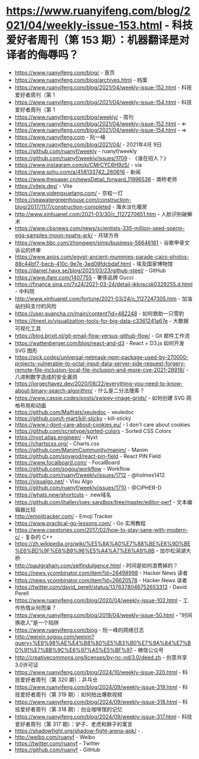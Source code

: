 # https://www.ruanyifeng.com/blog/2021/04/weekly-issue-153.html - 科技爱好者周刊（第 153 期）：机器翻译是对译者的侮辱吗？

- https://www.ruanyifeng.com/blog/ - 首页
- https://www.ruanyifeng.com/blog/archives.html - 档案
- https://www.ruanyifeng.com/blog/2021/04/weekly-issue-152.html - 科技爱好者周刊（第 1
- https://www.ruanyifeng.com/blog/2021/04/weekly-issue-154.html - 科技爱好者周刊（第 1
- https://www.ruanyifeng.com/blog/weekly/ - 周刊
- https://www.ruanyifeng.com/blog/2021/04/weekly-issue-152.html - ⇐
- https://www.ruanyifeng.com/blog/2021/04/weekly-issue-154.html - ⇒
- https://www.ruanyifeng.com - 阮一峰
- https://www.ruanyifeng.com/blog/2021/04/ - 2021年4月 9日
- https://github.com/ruanyf/weekly - ruanyf/weekly
- https://github.com/ruanyf/weekly/issues/1709 - 《谁在招人？》
- https://www.instagram.com/p/CMrCYC6H9zS/ - via
- https://www.sohu.com/a/458133742_260616 - 新闻
- https://www.thepaper.cn/newsDetail_forward_11996536 - 南桥老师
- https://vitejs.dev/ - Vite
- https://www.yidengxuetang.com/ - 京程一灯
- https://seawatergreenhouse.com/construction-blog/2017/11/7/construction-completed - 海水淡化暖房
- http://www.xinhuanet.com/2021-03/30/c_1127270651.htm - 人脸识别破解术
- https://www.cbsnews.com/news/scientists-335-million-seed-sperm-egg-samples-moon-noahs-ark/ - 月球方舟
- https://www.bbc.com/zhongwen/simp/business-56646181 - 谷歌甲骨文诉讼的终审
- https://www.axios.com/egypt-ancient-mummies-parade-cairo-photos-88c44bf7-becb-410c-9e7e-3ed09fdcbdaf.html - 埃及国家博物馆
- https://daniel.haxx.se/blog/2021/03/23/github-steel/ - GitHub
- https://www.ifanr.com/1407755 - 奢侈品牌 Gucci
- https://finance.sina.cn/7x24/2021-03-24/detail-ikknscsk0329255.d.html - 中科院
- http://www.xinhuanet.com/fortune/2021-03/24/c_1127247305.htm - 加油站扫码支付的风险
- https://user.guancha.cn/main/content?id=482248 - 如何救助一只雪豹
- https://itnext.io/visualization-tools-for-big-data-c3361241a67e - 大数据可视化工具
- https://blog.brixit.nl/git-email-flow-versus-github-flow/ - Git 邮件工作流
- https://wattenberger.com/blog/react-and-d3 - React + D3.js 如何开发 SVG 图形
- https://sick.codes/universal-netmask-npm-package-used-by-270000-projects-vulnerable-to-octal-input-data-server-side-request-forgery-remote-file-inclusion-local-file-inclusion-and-more-cve-2021-28918/ - 八进制数字造成的安全漏洞
- https://jorgechavez.dev/2020/08/22/everything-you-need-to-know-about-binary-search-algorithm/ - 什么是二分法搜索？
- https://www.cassie.codes/posts/swipey-image-grids/ - 如何创建 SVG 网格布局和动画
- https://github.com/Malfrats/xeuledoc - xeuledoc
- https://github.com/t-mart/kill-sticky - kill-sticky
- https://www.i-dont-care-about-cookies.eu/ - I don't care about cookies
- https://github.com/scriptype/sorted-colors - Sorted CSS Colors
- https://nyxt.atlas.engineer/ - Nyxt
- https://chartscss.org/ - Charts.css
- https://github.com/ManimCommunity/manim/ - Manim
- https://github.com/soywod/react-pin-field - React PIN Field
- https://www.focalboard.com/ - FocalBoard
- https://github.com/sogou/workflow - Workflow
- https://github.com/ruanyf/weekly/issues/1712 - @holmes1412
- https://visualgo.net/ - Visu Algo
- https://github.com/ruanyf/weekly/issues/1710 - @CIPHER-D
- https://whats.new/shortcuts - .new域名
- https://github.com/jhallen/joes-sandbox/tree/master/editor-perf - 文本编辑器比较
- http://emojitracker.com/ - Emoji Tracker
- https://www.practical-go-lessons.com/ - Go 实用教程
- https://www.cppstories.com/2017/02/how-to-stay-sane-with-modern-c/ - 复杂的 C++
- https://zh.wikipedia.org/wiki/%E5%8A%A0%E7%88%BE%E6%9D%BE%E6%BD%9F%E6%B9%96%E5%A4%A7%E6%A9%8B - 加尔松潟湖大桥
- http://paulgraham.com/selfindulgence.html - 时间是如何浪费掉的？
- https://news.ycombinator.com/item?id=26498998 - Hacker News 读者
- https://news.ycombinator.com/item?id=26620578 - Hacker News 读者
- https://twitter.com/david_perell/status/1376378046752653313 - David Perell
- https://www.ruanyifeng.com/blog/2020/04/weekly-issue-102.html - 工作热情从何而来？
- https://www.ruanyifeng.com/blog/2019/04/weekly-issue-50.html - "时间换收入"是一个陷阱
- https://www.ruanyifeng.com/blog - 阮一峰的网络日志
- http://weixin.sogou.com/weixin?query=%E9%98%AE%E4%B8%80%E5%B3%B0%E7%9A%84%E7%BD%91%E7%BB%9C%E6%97%A5%E5%BF%97 - 微信公众号
- http://creativecommons.org/licenses/by-nc-nd/3.0/deed.zh - 创意共享3.0许可证
- https://www.ruanyifeng.com/blog/2024/10/weekly-issue-320.html - 科技爱好者周刊（第 320 期）：乒乓仓
- https://www.ruanyifeng.com/blog/2024/09/weekly-issue-319.html - 科技爱好者周刊（第 319 期）：如何拍出爆款视频
- https://www.ruanyifeng.com/blog/2024/09/weekly-issue-318.html - 科技爱好者周刊（第 318 期）：创业咖啡馆的记忆
- https://www.ruanyifeng.com/blog/2024/09/weekly-issue-317.html - 科技爱好者周刊（第 317 期）：驴子、老虎和狮子的寓言
- https://shadowfight.org/shadow-fight-arena-apk/ - .
- http://weibo.com/ruanyf - Weibo
- https://twitter.com/ruanyf - Twitter
- https://github.com/ruanyf - GitHub